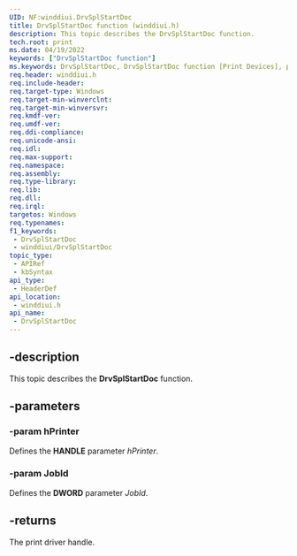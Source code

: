 ```yaml
---
UID: NF:winddiui.DrvSplStartDoc
title: DrvSplStartDoc function (winddiui.h)
description: This topic describes the DrvSplStartDoc function.
tech.root: print
ms.date: 04/19/2022
keywords: ["DrvSplStartDoc function"]
ms.keywords: DrvSplStartDoc, DrvSplStartDoc function [Print Devices], print.drvsplstartdoc, print_interface-graphics_c37a0824-d460-4d62-b029-55ec4bc842d2.xml, winddiui/DrvSplStartDoc
req.header: winddiui.h
req.include-header: 
req.target-type: Windows
req.target-min-winverclnt: 
req.target-min-winversvr: 
req.kmdf-ver: 
req.umdf-ver: 
req.ddi-compliance: 
req.unicode-ansi: 
req.idl: 
req.max-support: 
req.namespace: 
req.assembly: 
req.type-library: 
req.lib: 
req.dll: 
req.irql: 
targetos: Windows
req.typenames: 
f1_keywords:
 - DrvSplStartDoc
 - winddiui/DrvSplStartDoc
topic_type:
 - APIRef
 - kbSyntax
api_type:
 - HeaderDef
api_location:
 - winddiui.h
api_name:
 - DrvSplStartDoc
---
```


## -description

This topic describes the **DrvSplStartDoc** function.

## -parameters

### -param hPrinter

Defines the **HANDLE** parameter *hPrinter*.

### -param JobId

Defines the **DWORD** parameter *JobId*.

## -returns

The print driver handle.
